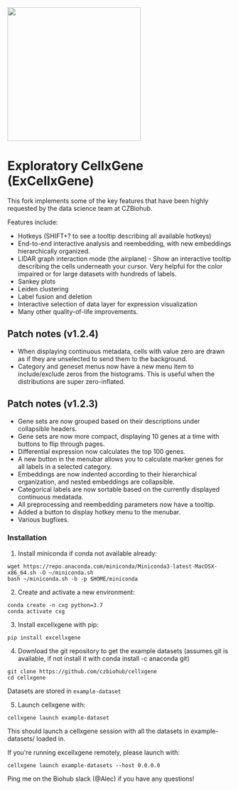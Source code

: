 <img src="./docs/cellxgene-logo.png" width="300">

# Exploratory CellxGene (ExCellxGene)
This fork implements some of the key features that have been highly requested by the data science team at CZBiohub.

Features include:
- Hotkeys (SHIFT+? to see a tooltip describing all available  hotkeys)
- End-to-end interactive analysis and reembedding, with new embeddings hierarchically organized.
- LIDAR graph interaction mode (the airplane) - Show an interactive tooltip describing the cells underneath your cursor. Very helpful for the color impaired or for large datasets with hundreds of labels.
- Sankey plots
- Leiden clustering
- Label fusion and deletion
- Interactive selection of data layer for expression visualization
- Many other quality-of-life improvements.

## Patch notes (v1.2.4)
- When displaying continuous metadata, cells with value zero are drawn as if they are unselected to send them to the background.
- Category and geneset menus now have a new menu item to include/exclude zeros from the histograms. This is useful  when the distributions are super zero-inflated.

## Patch notes (v1.2.3)
- Gene sets are now grouped based on their descriptions under collapsible headers.
- Gene sets are now more compact, displaying 10 genes at a time with buttons to flip through pages.
- Differential expression now calculates the top 100 genes.
- A new button in the menubar allows you to calculate marker genes for all labels in a selected category.
- Embeddings are now indented according to their hierarchical organization, and nested embeddings are collapsible.
- Categorical labels are now sortable based on the currently displayed continuous medatada.
- All preprocessing and reembedding parameters now have a tooltip.
- Added a button to display hotkey menu to the menubar.
- Various bugfixes.

### Installation

1. Install miniconda if conda not available already:

```
wget https://repo.anaconda.com/miniconda/Miniconda3-latest-MacOSX-x86_64.sh -O ~/miniconda.sh
bash ~/miniconda.sh -b -p $HOME/miniconda
```

2. Create and activate a new environment:

```
conda create -n cxg python=3.7
conda activate cxg
```

3. Install excellxgene with pip:
```
pip install excellxgene
```

4. Download the git repository to get the example datasets (assumes git is available, if not install it with conda install -c anaconda git)
```
git clone https://github.com/czbiohub/cellxgene
cd cellxgene
```
Datasets are stored in `example-dataset`

5. Launch cellxgene with:
```
cellxgene launch example-dataset
```


This should launch a cellxgene session with all the datasets in example-datasets/ loaded in.

If you're running excellxgene remotely, please launch with:
```
cellxgene launch example-datasets --host 0.0.0.0
```

Ping me on the Biohub slack (@Alec) if you have any questions!
